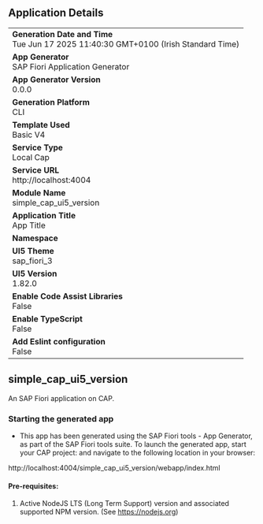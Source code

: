 ## Application Details
|               |
| ------------- |
|**Generation Date and Time**<br>Tue Jun 17 2025 11:40:30 GMT+0100 (Irish Standard Time)|
|**App Generator**<br>SAP Fiori Application Generator|
|**App Generator Version**<br>0.0.0|
|**Generation Platform**<br>CLI|
|**Template Used**<br>Basic V4|
|**Service Type**<br>Local Cap|
|**Service URL**<br>http://localhost:4004|
|**Module Name**<br>simple_cap_ui5_version|
|**Application Title**<br>App Title|
|**Namespace**<br>|
|**UI5 Theme**<br>sap_fiori_3|
|**UI5 Version**<br>1.82.0|
|**Enable Code Assist Libraries**<br>False|
|**Enable TypeScript**<br>False|
|**Add Eslint configuration**<br>False|

## simple_cap_ui5_version

An SAP Fiori application on CAP.

### Starting the generated app

-   This app has been generated using the SAP Fiori tools - App Generator, as part of the SAP Fiori tools suite.  To launch the generated app, start your CAP project:  and navigate to the following location in your browser:

http://localhost:4004/simple_cap_ui5_version/webapp/index.html

#### Pre-requisites:

1. Active NodeJS LTS (Long Term Support) version and associated supported NPM version.  (See https://nodejs.org)


